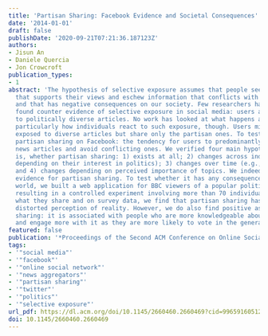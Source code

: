 ```yaml
---
title: 'Partisan Sharing: Facebook Evidence and Societal Consequences'
date: '2014-01-01'
draft: false
publishDate: '2020-09-21T07:21:36.187123Z'
authors:
- Jisun An
- Daniele Quercia
- Jon Crowcroft
publication_types:
- 1
abstract: 'The hypothesis of selective exposure assumes that people seek out information
  that supports their views and eschew information that conflicts with their beliefs,
  and that has negative consequences on our society. Few researchers have recently
  found counter evidence of selective exposure in social media: users are exposed
  to politically diverse articles. No work has looked at what happens after exposure,
  particularly how individuals react to such exposure, though. Users might well be
  exposed to diverse articles but share only the partisan ones. To test this, we study
  partisan sharing on Facebook: the tendency for users to predominantly share like-minded
  news articles and avoid conflicting ones. We verified four main hypotheses. That
  is, whether partisan sharing: 1) exists at all; 2) changes across individuals (e.g.,
  depending on their interest in politics); 3) changes over time (e.g., around elections);
  and 4) changes depending on perceived importance of topics. We indeed find strong
  evidence for partisan sharing. To test whether it has any consequence in the real
  world, we built a web application for BBC viewers of a popular political program,
  resulting in a controlled experiment involving more than 70 individuals. Based on
  what they share and on survey data, we find that partisan sharing has negative consequences:
  distorted perception of reality. However, we do also find positive aspects of partisan
  sharing: it is associated with people who are more knowledgeable about politics
  and engage more with it as they are more likely to vote in the general elections.'
featured: false
publication: '*Proceedings of the Second ACM Conference on Online Social Networks*'
tags:
- '"social media"'
- '"facebook"'
- '"online social network"'
- '"news aggregators"'
- '"partisan sharing"'
- '"twitter"'
- '"politics"'
- '"selective exposure"'
url_pdf: https://dl.acm.org/doi/10.1145/2660460.2660469?cid=99659160512
doi: 10.1145/2660460.2660469
---
```


